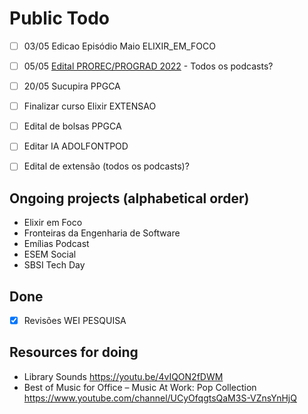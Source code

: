 # Public Todo

- [ ] 03/05 Edicao Episódio Maio ELIXIR_EM_FOCO
- [ ] 05/05 [Edital PROREC/PROGRAD 2022](https://mail.google.com/mail/u/0/#inbox/FMfcgzGmvpJTqmXRfzDDVnmdjGLvfbCL) - Todos os podcasts?
- [ ] 20/05 Sucupira  PPGCA
- [ ] Finalizar curso Elixir EXTENSAO
- [ ] Edital de bolsas PPGCA
- [ ] Editar IA ADOLFONTPOD
- [ ] Edital de extensão (todos os podcasts)? 



## Ongoing projects (alphabetical order)

- Elixir em Foco
- Fronteiras da Engenharia de Software
- Emílias Podcast
- ESEM Social 
- SBSI Tech Day


## Done

- [X] Revisões WEI PESQUISA


## Resources for doing

- Library Sounds https://youtu.be/4vIQON2fDWM
- Best of Music for Office – Music At Work: Pop Collection https://www.youtube.com/channel/UCyOfqgtsQaM3S-VZnsYnHjQ
